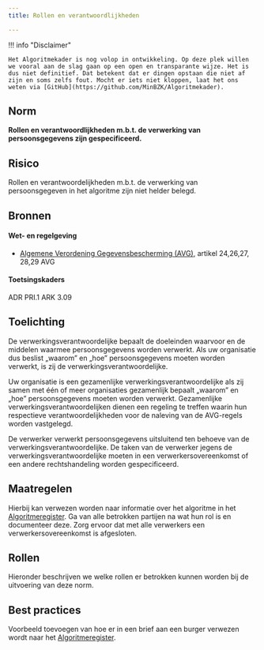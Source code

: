 ```yaml
---
title: Rollen en verantwoordlijkheden

---
```


!!! info "Disclaimer"

    Het Algoritmekader is nog volop in ontwikkeling. Op deze plek willen we vooral aan de slag gaan op een open en transparante wijze. Het is dus niet definitief. Dat betekent dat er dingen opstaan die niet af zijn en soms zelfs fout. Mocht er iets niet kloppen, laat het ons weten via [GitHub](https://github.com/MinBZK/Algoritmekader).


## Norm
**Rollen en verantwoordlijkheden m.b.t. de verwerking van persoonsgegevens zijn gespecificeerd.**

## Risico
Rollen en verantwoordelijkheden m.b.t. de verwerking van persoonsgegeven in het algoritme zijn niet helder belegd.

## Bronnen

#### Wet- en regelgeving

- [Algemene Verordening Gegevensbescherming (AVG)](https://eur-lex.europa.eu/legal-content/NL/TXT/HTML/?uri=CELEX:32016R0679&qid=1685451198313), artikel 24,26,27, 28,29 AVG

#### Toetsingskaders
ADR PRI.1
ARK 3.09

## Toelichting
De verwerkingsverantwoordelijke bepaalt de doeleinden waarvoor en de middelen waarmee persoonsgegevens worden verwerkt. Als uw organisatie dus beslist „waarom” en „hoe” persoonsgegevens moeten worden verwerkt, is zij de verwerkingsverantwoordelijke. 

Uw organisatie is een gezamenlijke verwerkingsverantwoordelijke als zij samen met één of meer organisaties gezamenlijk bepaalt „waarom” en „hoe” persoonsgegevens moeten worden verwerkt. Gezamenlijke verwerkingsverantwoordelijken dienen een regeling te treffen waarin hun respectieve verantwoordelijkheden voor de naleving van de AVG-regels worden vastgelegd.

De verwerker verwerkt persoonsgegevens uitsluitend ten behoeve van de verwerkingsverantwoordelijke. De taken van de verwerker jegens de verwerkingsverantwoordelijke moeten in een verwerkersovereenkomst of een andere rechtshandeling worden gespecificeerd.

## Maatregelen
Hierbij kan verwezen worden naar informatie over het algoritme in het [Algoritmeregister](https://algoritmes.overheid.nl/nl). Ga van alle betrokken partijen na wat hun rol is en documenteer deze. Zorg ervoor dat met alle verwerkers een verwerkersovereenkomst is afgesloten. 

## Rollen
Hieronder beschrijven we welke rollen er betrokken kunnen worden bij de uitvoering van deze norm. 



## Best practices
Voorbeeld toevoegen van hoe er in een brief aan een burger verwezen wordt naar het [Algoritmeregister](https://algoritmes.overheid.nl/nl). 



